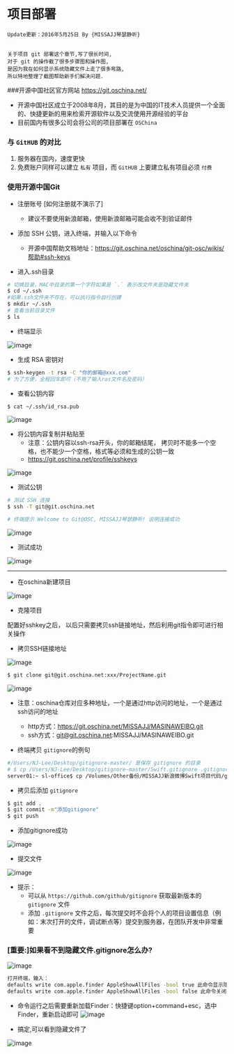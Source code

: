 # 项目部署


```objc
Update更新：2016年5月25日 By {MISSAJJ琴瑟静听}
 
```
``` 
关于项目 git 部署这个章节,写了很长时间,
对于 git 的操作截了很多步骤图和操作图,
是因为我在如何显示系统隐藏文件上走了很多弯路,
所以特地整理了截图帮助新手们解决问题.
``` 


###开源中国社区官方网站 https://git.oschina.net/

* 开源中国社区成立于2008年8月，其目的是为中国的IT技术人员提供一个全面的、快捷更新的用来检索开源软件以及交流使用开源经验的平台
* 目前国内有很多公司会将公司的项目部署在 `OSChina`

### 与 `GitHUB` 的对比

1. 服务器在国内，速度更快
2. 免费账户同样可以建立 `私有` 项目，而 `GitHUB` 上要建立私有项目必须 `付费`

### 使用开源中国Git

* 注册账号 [如何注册就不演示了]
    * 建议不要使用新浪邮箱，使用新浪邮箱可能会收不到验证邮件

* 添加 SSH 公钥，进入终端，并输入以下命令

    * 开源中国帮助文档地址：https://git.oschina.net/oschina/git-osc/wikis/帮助#ssh-keys

* 进入.ssh目录
```bash
# 切换目录，MAC中目录的第一个字符如果是 `.` 表示改文件夹是隐藏文件夹
$ cd ~/.ssh
#如果.ssh文件夹不存在，可以执行指令自行创建
$ mkdir ~/.ssh
# 查看当前目录文件
$ ls 
```
* 终端显示
 

 
 ![image](images/CreateProject/进入.ssh目录.png)
 
* 生成 RSA 密钥对
```bash
$ ssh-keygen -t rsa -C "你的邮箱@xxx.com"
# 为了方便，全程回车即可（不用了输入ras文件名及密码）
```

* 查看公钥内容
```bash
$ cat ~/.ssh/id_rsa.pub
```
 

![image](images/CreateProject/密钥.png)

* 将公钥内容复制并粘贴至
    + 注意：公钥内容以ssh-rsa开头，你的邮箱结尾， 拷贝时不能多一个空格，也不能少一个空格，格式等必须和生成的公钥一致
    + https://git.oschina.net/profile/sshkeys

 

![image](images/CreateProject/添加公钥.png)


 * 测试公钥

```bash
# 测试 SSH 连接
$ ssh -T git@git.oschina.net

# 终端提示 Welcome to Git@OSC, MISSAJJ琴瑟静听! 说明连接成功
```
 

![image](images/CreateProject/测试公钥.png)

* 测试成功

![image](images/CreateProject/公钥测试成功.png)


---
* 在oschina新建项目

 

![image](images/CreateProject/创建项目.png)
* 克隆项目

配置好sshkey之后， 以后只需要拷贝ssh链接地址，然后利用git指令即可进行相关操作


- 拷贝SSH链接地址
 

![image](images/CreateProject/拷贝SSH链接地址.png)


```bash
$ git clone git@git.oschina.net:xxx/ProjectName.git
```
 

![image](images/CreateProject/git克隆.png)


*  注意：oschina仓库对应多种地址，一个是通过http访问的地址，一个是通过ssh访问的地址
    + http方式：https://git.oschina.net/MISSAJJ/MASINAWEIBO.git
    + ssh方式：git@git.oschina.net:MISSAJJ/MASINAWEIBO.git



* 终端拷贝 `gitignore`的例句 
```bash
#/Users/NJ-Lee/Desktop/gitignore-master/ 是保存 gitignore 的目录
# $ cp /Users/NJ-Lee/Desktop/gitignore-master/Swift.gitignore .gitignore
server01:~ sl-office$ cp /Volumes/Other备份/MISSAJJ新浪微博Swift项目代码/gitignore-master/Swift.gitignore /Volumes/Other备份/MISSAJJ新浪微博Swift项目代码/MASINAWEIBO/.gitignore
```

* 拷贝后添加 `gitignore`  
```bash
$ git add .
$ git commit -m"添加gitignore"
$ git push
```
- 添加gitignore成功 


![image](添加gitignore成功.png)

- 提交文件

![image](提交文件.png)


* 提示：
    * 可以从 `https://github.com/github/gitignore` 获取最新版本的 `gitignore` 文件
    * 添加 `.gitignore` 文件之后，每次提交时不会将个人的项目设置信息（例如：末次打开的文件，调试断点等）提交到服务器，在团队开发中非常重要


### [重要:]如果看不到隐藏文件.gitignore怎么办?
 

![image](无隐藏文件.png)

```bash
打开终端，输入：
defaults write com.apple.finder AppleShowAllFiles -bool true 此命令显示隐藏文件
defaults write com.apple.finder AppleShowAllFiles -bool false 此命令关闭显示隐藏文件
```


 + 命令运行之后需要重新加载Finder：快捷键option+command+esc，选中Finder，重新启动即可 
![image](显示隐藏文件.png)


- 搞定,可以看到隐藏文件了

![image](看到隐藏文件.png)

